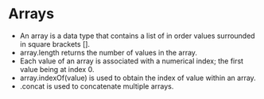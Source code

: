 # Arrays

* An array is a data type that contains a list of in order values surrounded in square brackets [].
* array.length returns the number of values in the array.
* Each value of an array is associated with a numerical index; the first value being at index 0.
* array.indexOf(value) is used to obtain the index of value within an array.
* .concat is used to concatenate multiple arrays.
